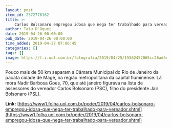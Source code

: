 ```yaml
---
layout: post
item_id: 2572776162
title: >-
    Carlos Bolsonaro empregou idosa que nega ter trabalhado para vereador
author: Tatu D'Oquei
date: 2019-04-26 00:00:00
pub_date: 2019-04-26 00:00:00
time_added: 2019-04-27 07:06:45
categories: []
tags: []
image: https://f.i.uol.com.br/fotografia/2019/04/25/15562452065cc26ad6c087b_1556245206_3x2_rt.jpg
---
```


Pouco mais de 50 km separam a Câmara Municipal do Rio de Janeiro da pacata cidade de Magé, na região metropolitana da capital fluminense. Lá mora Nadir Barbosa Goes, 70, que até janeiro figurava na lista de assessores do vereador Carlos Bolsonaro (PSC), filho do presidente Jair Bolsonaro (PSL).

**Link:** [https://www1.folha.uol.com.br/poder/2019/04/carlos-bolsonaro-empregou-idosa-que-nega-ter-trabalhado-para-vereador.shtml](https://www1.folha.uol.com.br/poder/2019/04/carlos-bolsonaro-empregou-idosa-que-nega-ter-trabalhado-para-vereador.shtml)

